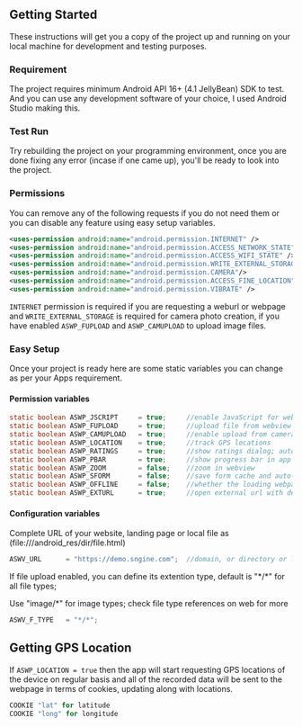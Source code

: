 
## Getting Started
These instructions will get you a copy of the project up and running on your local machine for development and testing purposes.

### Requirement
The project requires minimum Android API 16+ (4.1 JellyBean) SDK to test. And you can use any development software of your choice, I used Android Studio making this.

### Test Run
Try rebuilding the project on your programming environment, once you are done fixing any error (incase if one came up), you'll be ready to look into the project.

### Permissions
You can remove any of the following requests if you do not need them or you can disable any feature using easy setup variables.
```xml
<uses-permission android:name="android.permission.INTERNET" />
<uses-permission android:name="android.permission.ACCESS_NETWORK_STATE" />
<uses-permission android:name="android.permission.ACCESS_WIFI_STATE" />
<uses-permission android:name="android.permission.WRITE_EXTERNAL_STORAGE"/>
<uses-permission android:name="android.permission.CAMERA"/>
<uses-permission android:name="android.permission.ACCESS_FINE_LOCATION" />
<uses-permission android:name="android.permission.VIBRATE" />
```
`INTERNET` permission is required if you are requesting a weburl or webpage and `WRITE_EXTERNAL_STORAGE` is required for camera photo creation, if you have enabled `ASWP_FUPLOAD` and `ASWP_CAMUPLOAD` to upload image files.

### Easy Setup
Once your project is ready here are some static variables you can change as per your Apps requirement.

#### Permission variables

```java
static boolean ASWP_JSCRIPT     = true;     //enable JavaScript for webview
static boolean ASWP_FUPLOAD     = true;     //upload file from webview
static boolean ASWP_CAMUPLOAD   = true;     //enable upload from camera for photos
static boolean ASWP_LOCATION    = true;     //track GPS locations
static boolean ASWP_RATINGS     = true;     //show ratings dialog; auto configured, edit method get_rating() for customizations
static boolean ASWP_PBAR        = true;     //show progress bar in app
static boolean ASWP_ZOOM        = false;    //zoom in webview
static boolean ASWP_SFORM       = false;    //save form cache and auto-fill information
static boolean ASWP_OFFLINE		= false;	//whether the loading webpages are offline or online
static boolean ASWP_EXTURL		= true;		//open external url with default browser instead of app webview
```

#### Configuration variables
Complete URL of your website, landing page or local file as (file:///android_res/dir/file.html)
```java
ASWV_URL      = "https://demo.sngine.com";	//domain, or directory or locating to any root file
```
If file upload enabled, you can define its extention type, default is "\*/\*" for all file types;

Use "image/*" for image types; check file type references on web for more
```java
ASWV_F_TYPE   = "*/*";
```

## Getting GPS Location
If `ASWP_LOCATION = true` then the app will start requesting GPS locations of the device on regular basis and all of the recorded data will be sent to the webpage in terms of cookies, updating along with locations.
```java
COOKIE "lat" for latitude
COOKIE "long" for longitude
```